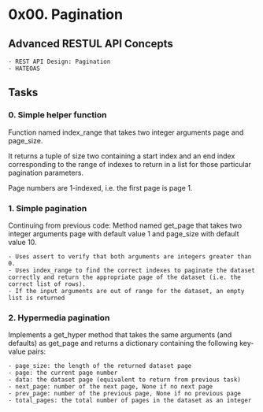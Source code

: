 # 0x00. Pagination

## Advanced RESTUL API Concepts
    - REST API Design: Pagination
    - HATEOAS
## Tasks
### 0. Simple helper function

Function named index_range that takes two integer arguments page and page_size.

It returns a tuple of size two containing a start index and an end index corresponding to the range of indexes to return in a list for those particular pagination parameters.

Page numbers are 1-indexed, i.e. the first page is page 1.


### 1. Simple pagination

Continuing from previous code:
Method named get_page that takes two integer arguments page with default value 1 and page_size with default value 10.

    - Uses assert to verify that both arguments are integers greater than 0.
    - Uses index_range to find the correct indexes to paginate the dataset correctly and return the appropriate page of the dataset (i.e. the correct list of rows).
    - If the input arguments are out of range for the dataset, an empty list is returned


### 2. Hypermedia pagination 

Implements a get_hyper method that takes the same arguments (and defaults) as get_page and returns a dictionary containing the following key-value pairs:

    - page_size: the length of the returned dataset page
    - page: the current page number
    - data: the dataset page (equivalent to return from previous task)
    - next_page: number of the next page, None if no next page
    - prev_page: number of the previous page, None if no previous page
    - total_pages: the total number of pages in the dataset as an integer

